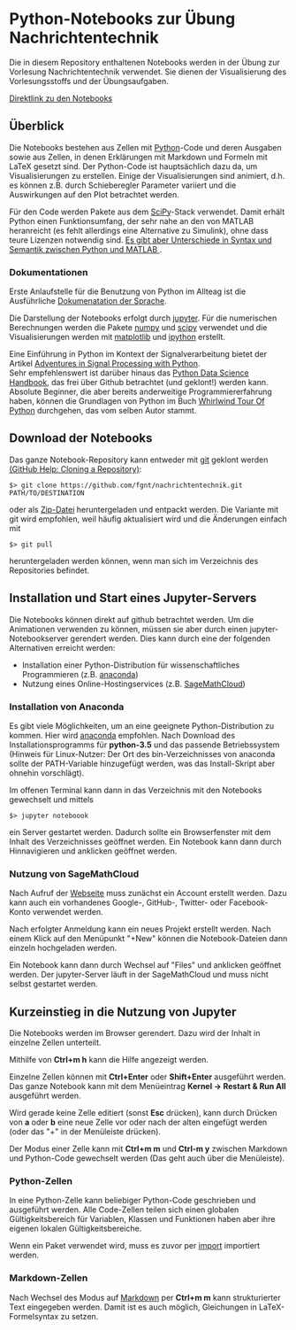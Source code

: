 # Python-Notebooks zur Übung Nachrichtentechnik

Die in diesem Repository enthaltenen Notebooks werden in der Übung zur Vorlesung
Nachrichtentechnik verwendet. Sie dienen der Visualisierung des Vorlesungsstoffs
und der Übungsaufgaben.

[Direktlink zu den Notebooks](https://github.com/fgnt/nachrichtentechnik/tree/master/notebooks/Uebungen)

## Überblick

Die Notebooks bestehen aus Zellen mit [Python](https://docs.python.org/3.6/)-Code und deren Ausgaben sowie aus
Zellen, in denen Erklärungen mit Markdown und Formeln mit LaTeX gesetzt sind.
Der Python-Code ist hauptsächlich dazu da, um Visualisierungen zu erstellen.
Einige der Visualisierungen sind animiert, d.h. es können z.B. durch
Schieberegler Parameter variiert und die Auswirkungen auf den Plot betrachtet
werden.

Für den Code werden Pakete aus dem [SciPy](http://scipy.org/)-Stack verwendet.
Damit erhält Python einen Funktionsumfang, der sehr nahe an den von MATLAB
heranreicht (es fehlt allerdings eine Alternative zu Simulink), ohne dass teure Lizenzen notwendig sind.
[Es gibt aber Unterschiede in Syntax und Semantik zwischen Python und MATLAB
](https://docs.scipy.org/doc/numpy-dev/user/numpy-for-matlab-users.html).

### Dokumentationen
Erste Anlaufstelle für die Benutzung von Python im Allteag ist die Ausführliche [Dokumenatation der Sprache](https://docs.python.org/3.6/).   

Die Darstellung der Notebooks erfolgt durch [jupyter](https://jupyter.org).
Für die numerischen Berechnungen werden die Pakete
[numpy](https://docs.scipy.org/doc/numpy/) und
[scipy](https://docs.scipy.org/doc/scipy/reference/) verwendet und
die Visualisierungen werden mit [matplotlib](http://matplotlib.org/index.html)
und [ipython](https://ipython.org/) erstellt.

Eine Einführung in Python im Kontext der Signalverarbeitung bietet der Artikel
[Adventures in Signal Processing with Python](https://www.embeddedrelated.com/showarticle/197.php).   
Sehr empfehlenswert ist darüber hinaus das [Python Data Science Handbook](https://github.com/jakevdp/PythonDataScienceHandbook), das frei über Github betrachtet (und geklont!) werden kann.   
Absolute Beginner, die aber bereits anderweitige Programmiererfahrung haben, können die Grundlagen von Python im Buch [Whirlwind Tour Of Python](https://github.com/jakevdp/WhirlwindTourOfPython) durchgehen, das vom selben Autor stammt.
## Download der Notebooks

Das ganze Notebook-Repository kann entweder mit
[git](https://git-scm.com/downloads) geklont werden [(GitHub Help:
Cloning a Repository)](https://help.github.com/articles/cloning-a-repository/):

```
$> git clone https://github.com/fgnt/nachrichtentechnik.git  PATH/TO/DESTINATION
```

oder als
[Zip-Datei](https://github.com/fgnt/nachrichtentechnik/archive/master.zip) heruntergeladen und entpackt werden.
Die Variante mit git wird empfohlen, weil häufig aktualisiert wird und die
Änderungen einfach mit

```
$> git pull
```

heruntergeladen werden können, wenn man sich im Verzeichnis des Repositories befindet.


## Installation und Start eines Jupyter-Servers

Die Notebooks können direkt auf github betrachtet werden. Um die Animationen
verwenden zu können, müssen sie aber durch einen jupyter-Notebookserver gerendert werden.
Dies kann durch eine der folgenden Alternativen erreicht werden:
 - Installation einer Python-Distribution für wissenschaftliches Programmieren (z.B.
    [anaconda](https://www.continuum.io/downloads))
 - Nutzung eines Online-Hostingservices (z.B.
   [SageMathCloud](https://cloud.sagemath.com/settings))


### Installation von Anaconda

Es gibt viele Möglichkeiten, um an eine geeignete Python-Distribution zu kommen.
Hier wird [anaconda](https://www.continuum.io/downloads) empfohlen.
Nach Download des Installationsprogramms für **python-3.5** und das passende
Betriebssystem (Hinweis für Linux-Nutzer: Der Ort des bin-Verzeichnisses von
anaconda sollte der PATH-Variable hinzugefügt werden, was das Install-Skript
aber ohnehin vorschlägt).

Im offenen Terminal kann dann in das Verzeichnis mit den Notebooks gewechselt
und mittels

```
$> jupyter noteboook
```

ein Server gestartet werden. Dadurch sollte ein Browserfenster mit dem Inhalt
des Verzeichnisses geöffnet werden. Ein Notebook kann dann durch Hinnavigieren
und anklicken geöffnet werden.

### Nutzung von SageMathCloud

Nach Aufruf der [Webseite](https://cloud.sagemath.com/) muss zunächst ein
Account erstellt werden. Dazu kann auch ein vorhandenes Google-, GitHub-,
Twitter- oder Facebook-Konto verwendet werden.

Nach erfolgter Anmeldung kann ein neues Projekt erstellt werden.
Nach einem Klick auf den Menüpunkt "+New" können die Notebook-Dateien dann
einzeln hochgeladen werden.

Ein Notebook kann dann durch Wechsel auf "Files" und anklicken geöffnet werden.
Der jupyter-Server läuft in der SageMathCloud und muss nicht selbst gestartet
werden.

## Kurzeinstieg in die Nutzung von Jupyter

Die Notebooks werden im Browser gerendert. Dazu wird der Inhalt in einzelne
Zellen unterteilt.

Mithilfe von **Ctrl+m h** kann die Hilfe angezeigt werden.

Einzelne Zellen können mit **Ctrl+Enter** oder **Shift+Enter** ausgeführt werden.
Das ganze Notebook kann mit dem Menüeintrag **Kernel -> Restart & Run All** ausgeführt werden.

Wird gerade keine Zelle editiert (sonst **Esc** drücken), kann durch Drücken von **a** oder
**b** eine neue Zelle vor oder nach der alten eingefügt werden (oder das "+" in
der Menüleiste drücken).

Der Modus einer Zelle kann mit **Ctrl+m m** und **Ctrl-m y** zwischen Markdown
und Python-Code gewechselt werden (Das geht auch über die Menüleiste).

### Python-Zellen
In eine Python-Zelle kann beliebiger Python-Code geschrieben und ausgeführt
werden. Alle Code-Zellen teilen sich einen globalen Gültigkeitsbereich für
Variablen, Klassen und Funktionen haben aber ihre eigenen lokalen
Gültigkeitsbereiche.

Wenn ein Paket verwendet wird, muss es zuvor per
[import](https://docs.python.org/3.6/tutorial/modules.html#packages) importiert werden.

### Markdown-Zellen
Nach Wechsel des Modus auf [Markdown](http://jupyter-notebook.readthedocs.io/en/latest/examples/Notebook/Working%20With%20Markdown%20Cells.html) 
per **Ctrl+m m** kann strukturierter Text eingegeben werden.
Damit ist es auch möglich, Gleichungen in LaTeX-Formelsyntax zu setzen.

